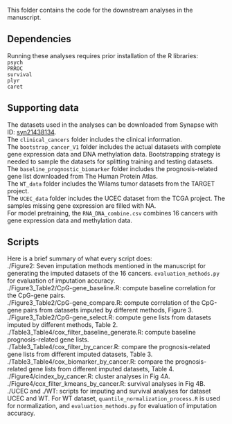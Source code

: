 This folder contains the code for the downstream analyses in the manuscript.

## Dependencies

Running these analyses requires prior installation of the R libraries:  
`psych`   
`PRROC`  
`survival`  
`plyr `   
`caret`    

## Supporting data

The datasets used in the analyses can be downloaded from Synapse with ID:  [syn21438134](https://www.synapse.org/#!Synapse:syn21438134).   
The `clinical_cancers` folder includes the clinical information.  
The `bootstrap_cancer_V1` folder includes the actual datasets with complete gene expression data and DNA methylation data. Bootstrapping strategy is needed to sample the datasets for splitting training and testing datasets.  
The `baseline_prognostic_biomarker` folder includes the prognosis-related gene list downloaded from The Human Protein Atlas.  
The `WT_data` folder includes the Wilams tumor datasets from the TARGET project.   
The `UCEC_data` folder includes the UCEC dataset from the TCGA project. The samples missing gene expression are filled with NA.   
For model pretraining, the `RNA_DNA_combine.csv` combines 16 cancers with gene expression data and  methylation data.

## Scripts 

Here is a brief summary of what every script does:  
./Figure2: Seven imputation methods mentioned in the manuscript for generating the imputed datasets of the 16 cancers. `evaluation_methods.py` for evaluation of imputation accuracy.  
./Figure3_Table2/CpG-gene_baseline.R: compute baseline correlation for the CpG-gene pairs.  
./Figure3_Table2/CpG-gene_compare.R: compute correlation of the CpG-gene pairs from datasets imputed by different methods, Figure 3.  
./Figure3_Table2/CpG-gene_select.R: compute gene lists from datasets imputed by different methods, Table 2.  
./Table3_Table4/cox_filter_baseline_generate.R: compute baseline prognosis-related gene lists.  
./Table3_Table4/cox_filter_by_cancer.R: compare the prognosis-related gene lists from different imputed datasets, Table 3.  
./Table3_Table4/cox_biomarker_by_cancer.R: compare the prognosis-related gene lists from different imputed datasets, Table 4.  
./Figure4/cindex_by_cancer.R: cluster analyses in Fig 4A.  
./Figure4/cox_filter_kmeans_by_cancer.R: survival analyses in Fig 4B.  
./UCEC and ./WT: scripts for imputing and survival analyses for dataset UCEC and WT. For WT dataset, `quantile_normalization_process.R` is used for normalization, and `evaluation_methods.py` for evaluation of imputation accuracy.

